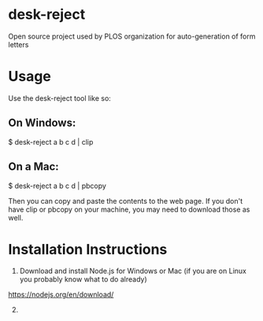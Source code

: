 # desk-reject
Open source project used by PLOS organization for auto-generation of form letters


# Usage

Use the desk-reject tool like so:

## On Windows:

$ desk-reject a b c d | clip

## On a Mac:

$ desk-reject a b c d | pbcopy

Then you can copy and paste the contents to the web page. If you don't have clip or pbcopy on your machine,
you may need to download those as well.


# Installation Instructions

1. Download and install Node.js for Windows or Mac (if you are on Linux you probably know what to do already)

https://nodejs.org/en/download/

2. 
